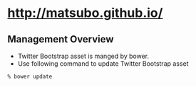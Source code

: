 http://matsubo.github.io/
===========================


Management Overview
---------------------------
- Twitter Bootstrap asset is manged by bower.
- Use following command to update Twitter Bootstrap asset

```
% bower update
```




